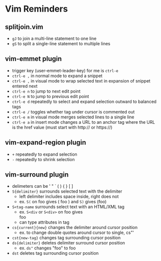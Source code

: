 # Vim Reminders

## splitjoin.vim
* `gJ` to join a multi-line statement to one line
* `gS` to split a single-line statement to multiple lines

## vim-emmet plugin
* trigger key (user-emmet-leader-key) for me is `ctrl-e`
* `ctrl-e ,` in normal mode to expand a snippet
* `ctrl-e ,` in visual mode to wrap selected text
  in expansion of snippet entered next
* `ctrl-e n` to jump to next edit point
* `ctrl-e N` to jump to previous edit point
* `ctrl-e d` repeatedly to select and expand selection
  outward to balanced tags
* `ctrl-e /` toggles whether tag under cursor is commented out
* `ctrl-e m` in visual mode merges selected lines to a single line
* `ctrl-e a` in insert mode changes a URL to
  an anchor tag where the URL is the href value
  (must start with http:// or https://)

## vim-expand-region plugin
* `+` repeatedly to expand selection
* `-` repeatedly to shrink selection

## vim-surround plugin
* delimeters can be ' " ` ( ) { } [ ]
* `S{delimiter}` surrounds selected text with the delimiter
  - left delimiter includes space inside, right does not
  - ex. `S(` on foo gives ( foo ) and `S)` gives (foo)
* `S<tag-name` surrounds select text with an HTML/XML tag
  - ex. `S<div` or `S<div>` on foo gives <div>foo</div>
  - can type attributes in tag
* `cs{current}{new}` changes the delimiter around cursor position
  - ex. to change double quotes around cursor to single, cs"'
* `cst{new-tag}` changes tag surrounding cursor position
* `ds{delimiter}` deletes delimiter surround cursor position
  - ex. `ds"` changes "foo" to foo
* `dst` deletes tag surrounding cursor position

